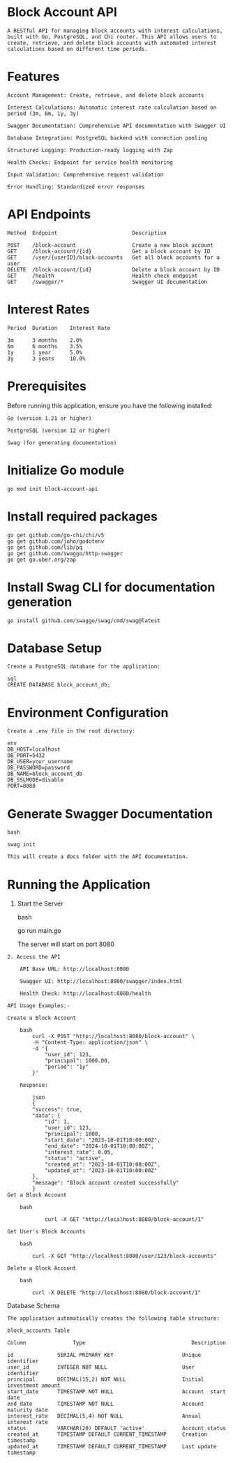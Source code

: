 # Block Account API

    A RESTful API for managing block accounts with interest calculations, built with Go, PostgreSQL, and Chi router. This API allows users to create, retrieve, and delete block accounts with automated interest calculations based on different time periods.

# Features

    Account Management: Create, retrieve, and delete block accounts

    Interest Calculations: Automatic interest rate calculation based on period (3m, 6m, 1y, 3y)

    Swagger Documentation: Comprehensive API documentation with Swagger UI

    Database Integration: PostgreSQL backend with connection pooling

    Structured Logging: Production-ready logging with Zap

    Health Checks: Endpoint for service health monitoring

    Input Validation: Comprehensive request validation

    Error Handling: Standardized error responses

# API Endpoints

    Method	Endpoint	                    Description

    POST	/block-account	                Create a new block account
    GET	    /block-account/{id}	            Get a block account by ID
    GET	    /user/{userID}/block-accounts	Get all block accounts for a user
    DELETE	/block-account/{id}	            Delete a block account by ID
    GET	    /health	                        Health check endpoint
    GET	    /swagger/*	                    Swagger UI documentation

# Interest Rates

    Period	Duration	Interest Rate

    3m	    3 months	2.0%
    6m	    6 months	3.5%
    1y	    1 year	    5.0%
    3y	    3 years	    10.0%

# Prerequisites

Before running this application, ensure you have the following installed:

    Go (version 1.21 or higher)

    PostgreSQL (version 12 or higher)

    Swag (for generating documentation)


# Initialize Go module
    go mod init block-account-api

# Install required packages

    go get github.com/go-chi/chi/v5
    go get github.com/joho/godotenv
    go get github.com/lib/pq
    go get github.com/swaggo/http-swagger
    go get go.uber.org/zap

# Install Swag CLI for documentation generation

    go install github.com/swaggo/swag/cmd/swag@latest

# Database Setup

    Create a PostgreSQL database for the application:

    sql
    CREATE DATABASE block_account_db;

# Environment Configuration

    Create a .env file in the root directory:

    env
    DB_HOST=localhost
    DB_PORT=5432
    DB_USER=your_username
    DB_PASSWORD=password
    DB_NAME=block_account_db
    DB_SSLMODE=disable
    PORT=8080

# Generate Swagger Documentation

    bash

    swag init

    This will create a docs folder with the API documentation.

# Running the Application
   1. Start the Server

        bash

        go run main.go

        The server will start on port 8080 

    2. Access the API

        API Base URL: http://localhost:8080

        Swagger UI: http://localhost:8080/swagger/index.html

        Health Check: http://localhost:8080/health

    API Usage Examples:-

    Create a Block Account

        bash
            curl -X POST "http://localhost:8080/block-account" \
            -H "Content-Type: application/json" \
            -d '{
                "user_id": 123,
                "principal": 1000.00,
                "period": "1y"
            }'

        Response:

            json
            {
            "success": true,
            "data": {
                "id": 1,
                "user_id": 123,
                "principal": 1000,
                "start_date": "2023-10-01T10:00:00Z",
                "end_date": "2024-10-01T10:00:00Z",
                "interest_rate": 0.05,
                "status": "active",
                "created_at": "2023-10-01T10:00:00Z",
                "updated_at": "2023-10-01T10:00:00Z"
            },
            "message": "Block account created successfully"
            }
    Get a Block Account

        bash

                curl -X GET "http://localhost:8080/block-account/1"

    Get User's Block Accounts

        bash

            curl -X GET "http://localhost:8080/user/123/block-accounts"

    Delete a Block Account

        bash

            curl -X DELETE "http://localhost:8080/block-account/1"

Database Schema

    The application automatically creates the following table structure:

    block_accounts Table

    Column	             Type	                               Description

    id	            SERIAL PRIMARY KEY	                    Unique identifier
    user_id	        INTEGER NOT NULL	                    User identifier
    principal	    DECIMAL(15,2) NOT NULL	                Initial investment amount
    start_date	    TIMESTAMP NOT NULL	                    Account  start date
    end_date	    TIMESTAMP NOT NULL	                    Account maturity date
    interest_rate	DECIMAL(5,4) NOT NULL	                Annual interest rate
    status	        VARCHAR(20) DEFAULT 'active'	        Account status
    created_at	    TIMESTAMP DEFAULT CURRENT_TIMESTAMP	    Creation timestamp
    updated_at	    TIMESTAMP DEFAULT CURRENT_TIMESTAMP	    Last update timestamp